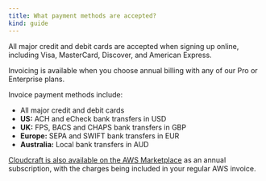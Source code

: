```yaml
---
title: What payment methods are accepted?
kind: guide
---
```


All major credit and debit cards are accepted when signing up online, including Visa, MasterCard, Discover, and American Express.

Invoicing is available when you choose annual billing with any of our Pro or Enterprise plans.

Invoice payment methods include:

- All major credit and debit cards
- **US:** ACH and eCheck bank transfers in USD
- **UK:** FPS, BACS and CHAPS bank transfers in GBP
- **Europe:** SEPA and SWIFT bank transfers in EUR
- **Australia:** Local bank transfers in AUD

[Cloudcraft is also available on the AWS Marketplace](https://aws.amazon.com/marketplace/pp/B08KBV31ZM) as an annual subscription, with the charges being included in your regular AWS invoice.
